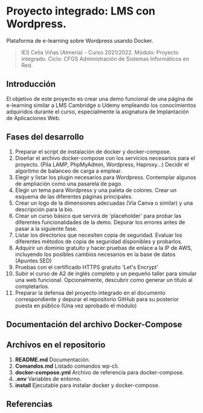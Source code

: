 # Proyecto integrado: LMS con Wordpress.
Plataforma de e-learning sobre Wordpress usando Docker.

> IES Celia Viñas (Almería) - Curso 2021/2022.
> Módulo: Proyecto integrado.
> Ciclo: CFGS Administración de Sistemas Informáticos en Red.

**Introducción**
------------
El objetivo de este proyecto es crear una demo funcional de una página de e-learning similar a LMS Cambridge o Udemy empleando los conocimientos adquiridos durante el curso, especialmente la asignatura de Implantación de Aplicaciones Web.

**Fases del desarrollo**
------------

1. Preparar el script de instalación de docker y docker-compose.
2. Diseñar el archivo docker-compose con los servicios necesarios para el proyecto. (Pila LAMP, PhpMyAdmin, Wordpress, Haproxy...) Decidir el algoritmo de balanceo de carga a emplear.
3. Elegir y listar los plugin necesarios para Wordpress. Contemplar algunos de ampliación como una pasarela de pago.
4. Elegir un tema para Wordpress y una paleta de colores. Crear un esquema de las diferentes páginas principales.
5. Crear un logo de la dimensiones adecuadas (Vía Canva o similar) y una descripción para la bio.
6. Crear un curso básico que servirá de 'placeholder' para probar las diferentes funcionalidades de la demo. Depurar los errores antes de pasar a la siguiente fase.
7. Listar los directorios que necesiten copia de seguridad. Evaluar los diferentes métodos de copia de seguridad disponibles y probarlos.
8. Adquirir un dominio gratuito y hacer pruebas de enlace a la IP de AWS, incluyendo los posibles cambios necesarios en la base de datos (Apuntes SED)
9. Pruebas con el certificado HTTPS gratuito 'Let's Encrypt'
10. Subir el curso de A2 de inglés completo y un pequeño taller para simular una web funcional. Opcionalmente, descubrir como generar un título al completarlos.
11. Preparar la defensa del proyecto integrado en el documento correspondiente y depurar el repositorio GitHub para su posterior puesta en público (Una vez aprobado el módulo)


**Documentación del archivo Docker-Compose**
------------


**Archivos en el repositorio**
------------
1. **README.md** Documentación.
2. **Comandos.md** Listado comandos wp-cli.
3. **docker-compose.yml** Archivo de referencia para docker-compose.
4. **.env** Variables de entorno.
5. **install** Ejecutable para instalar docker y docker-compose.

**Referencias**
------------
